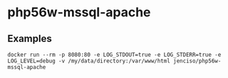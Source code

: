 # php56w-mssql-apache

## Examples

```
docker run --rm -p 8080:80 -e LOG_STDOUT=true -e LOG_STDERR=true -e LOG_LEVEL=debug -v /my/data/directory:/var/www/html jenciso/php56w-mssql-apache
```
